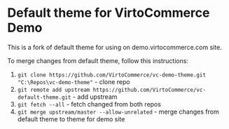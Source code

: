 # Default theme for VirtoCommerce Demo

This is a fork of default theme for using on demo.virtocommerce.com site.

To merge changes from default theme, follow this instructions:
1. `git clone https://github.com/VirtoCommerce/vc-demo-theme.git "C:\Repos\vc-demo-theme"` - clone repo
2. `git remote add upstream https://github.com/VirtoCommerce/vc-default-theme.git` - add upstream
3. `git fetch --all` - fetch changed from both repos
4. `git merge upstream/master --allow-unrelated` - merge changes from default theme to theme for demo site
